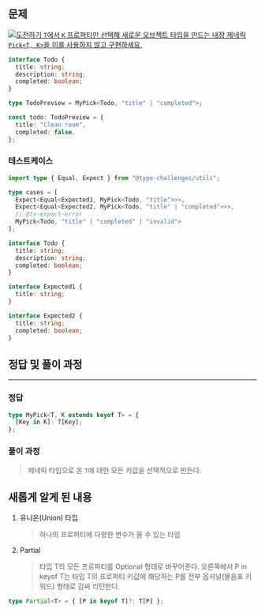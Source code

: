 ## 문제

<a href="https://tsch.js.org/4/play/ko" target="_blank"><img src="https://img.shields.io/badge/-%EB%8F%84%EC%A0%84%ED%95%98%EA%B8%B0-3178c6?logo=typescript&logoColor=white" alt="도전하기"/>
`T`에서 `K` 프로퍼티만 선택해 새로운 오브젝트 타입을 만드는 내장 제네릭 `Pick<T, K>`을 이를 사용하지 않고 구현하세요.

```ts
interface Todo {
  title: string;
  description: string;
  completed: boolean;
}

type TodoPreview = MyPick<Todo, "title" | "completed">;

const todo: TodoPreview = {
  title: "Clean room",
  completed: false,
};
```

### 테스트케이스

```ts
import type { Equal, Expect } from "@type-challenges/utils";

type cases = [
  Expect<Equal<Expected1, MyPick<Todo, "title">>>,
  Expect<Equal<Expected2, MyPick<Todo, "title" | "completed">>>,
  // @ts-expect-error
  MyPick<Todo, "title" | "completed" | "invalid">
];

interface Todo {
  title: string;
  description: string;
  completed: boolean;
}

interface Expected1 {
  title: string;
}

interface Expected2 {
  title: string;
  completed: boolean;
}
```

## 정답 및 풀이 과정

---

### 정답

```ts
type MyPick<T, K extends keyof T> = {
  [Key in K]: T[Key];
};
```

### 풀이 과정

> 제네릭 타입으로 온 `T`에 대한 모든 키값을 선택적으로 만든다.

## 새롭게 알게 된 내용

1. 유니온(Union) 타입

   > 하나의 프로퍼티에 다양한 변수가 올 수 있는 타입

2. Partial<T>
   > 타입 T의 모든 프로퍼티를 Optional 형태로 바꾸어준다.
   > 오른쪽에서 P in keyof T는 타입 T의 프로퍼티 키값에 해당하는 P를 전부 옵셔널(물음표 키워드) 형태로 감싸 리턴한다.

```ts
type Partial<T> = { [P in keyof T]?: T[P] };
```
